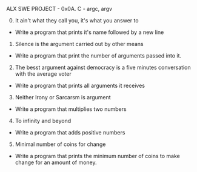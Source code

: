 ALX SWE PROJECT - 0x0A. C - argc, argv

0. It ain't what they call you, it's what you answer to
- Write a program that prints it's name followed by a new
line

1. Silence is the argument carried out by other means
- Write a program that print the number of arguments
passed into it.

2. The besst argument against democracy is a five minutes
conversation with the average voter
- Write a program that prints all arguments it receives

3. Neither Irony or Sarcarsm is argument
- Write a program that multiplies two numbers

4. To infinity and beyond
- Write a program that adds positive numbers

5. Minimal number of coins for change
- Write a program that prints the minimum number of coins to
make change for an amount of money.
